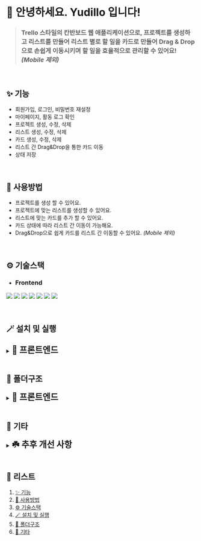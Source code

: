 # 🙌 안녕하세요. Yudillo 입니다!

> ### Trello 스타일의 칸반보드 웹 애플리케이션으로, 프로젝트를 생성하고 리스트를 만들어 리스트 별로 할 일을 카드로 만들어 Drag & Drop으로 손쉽게 이동시키며 할 일을 효율적으로 관리할 수 있어요! _(Mobile 제외)_

</br>

## ✨ 기능

- 회원가입, 로그인, 비밀번호 재설정
- 마이페이지, 활동 로그 확인
- 프로젝트 생성, 수정, 삭제
- 리스트 생성, 수정, 삭제
- 카드 생성, 수정, 삭제
- 리스트 간 Drag&Drop을 통한 카드 이동
- 상태 저장

</br>

## 🔧 사용방법

- 프로젝트를 생성 할 수 있어요.
- 프로젝트에 맞는 리스트를 생성할 수 있어요.
- 리스트에 맞는 카드를 추가 할 수 있어요.
- 카드 상태에 따라 리스트 간 이동이 가능해요.
- Drag&Drop으로 쉽게 카드를 리스트 간 이동할 수 있어요. _(Mobile 제외)_

</br>

## ⚙️ 기술스택

- ### **Frontend**

<img src="https://img.shields.io/badge/React-61dafb?style=for-the-badge&logo=React&logoColor=white"> <img src="https://img.shields.io/badge/TypeScript-3178c6?style=for-the-badge&logo=TypeScript&logoColor=white"> <img src="https://img.shields.io/badge/ReactQuery-ff4154?style=for-the-badge&logo=ReactQuery&logoColor=white"> <img src="https://img.shields.io/badge/ReactRouter-ca4245?style=for-the-badge&logo=ReactRouter&logoColor=white"> <img src="https://img.shields.io/badge/VanillaExtract-f786ad?style=for-the-badge&logo=VanillaExtract&logoColor=white"> <img src="https://img.shields.io/badge/Vite-646cff?style=for-the-badge&logo=Vite&logoColor=white"> <img src="https://img.shields.io/badge/Normalize.css-E3695F?style=for-the-badge&logo=Normalize.css&logoColor=white">

</br>

## 🪄 설치 및 실행

<details>
<summary><strong><span style="font-size:1.4rem">👀 프론트엔드</span></strong></summary>
<h3>💡 실행환경</h3>
<pre>
<code>node -v</code>
<code>v22.11.0</code>
</pre>
<h3>💡 프로젝트 실행</h3>
<h4>🎈 프로젝트 클론</h4>
<pre>
<code>git clone https://github.com/Yudillo/front-end.git</code>
</pre>
<h4>🎈 의존성 설치</h4>
<pre>
<code>pnpm install</code>
</pre>
<h4>🎈 개발 서버 실행</h4>
<pre>
<code>pnpm dev</code>
</pre>
<h4>🎈 기본 실행 경로</h4>
<pre>
<code>> http://localhost:3000</code>
<strong>vite</strong>를 사용하고 있다면 <strong>vite.config.ts</strong>에서 포트를 설정할 수 있습니다.
</pre>
</details>

</br>

## 📁 폴더구조

<details>
<summary><strong><span style="font-size:1.4rem">👀 프론트엔드</span></strong></summary>
</br>

```
src/
│
├── api/ # api 호출 및 관련 로직
├── assets/ # 이미지 및 정적 파일
├── components/ # 재사용 가능한 컴포넌트
├── constants/ # 상수 파일
├── hooks/ # 커스텀 훅
├── routes/ # 파일 기반 라우트
├── styles # 전역스타일
├── pages/ # 페이지 단위 구성
├── types/ # TypeScript 전용 타입 선언
├── utils/ # 유틸리티 함수들
└── main.tsx # 진입 파일
```

</details>

</br>

## 🌱 기타

<details>
<summary><strong><span style="font-size:1.4rem">☘️ 추후 개선 사항</span></strong></summary>
</br>

- Oauth
- 공지사항, FAQ, 문의사항
- 관리자 페이지
- 실시간 협업

</details>

</br>

## 🔎 리스트

1. [✨ 기능](#-기능)
2. [🔧 사용방법](#-사용방법)
3. [⚙️ 기술스택](#️-기술스택)
4. [🪄 설치 및 실행](#-설치-및-실행)
5. [📁 폴더구조](#-폴더구조)
6. [🌱 기타](#-기타)
